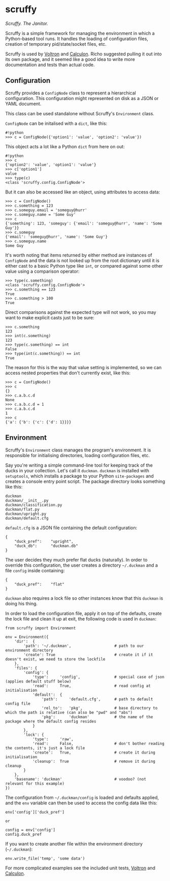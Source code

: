# scruffy

*Scruffy. The Janitor.*

Scruffy is a simple framework for managing the environment in which a Python-based tool runs. It handles the loading of configuration files, creation of temporary pid/state/socket files, etc.

Scruffy is used by [Voltron](https://github.com/snarez/voltron) and [Calculon](https://github.com/snarez/calculon). Richo suggested pulling it out into its own package, and it seemed like a good idea to write more documentation and tests than actual code.

## Configuration

Scruffy provides a `ConfigNode` class to represent a hierarchical configuration. This configuration might represented on disk as a JSON or YAML document.

This class can be used standalone without Scruffy's `Environment` class.

`ConfigNode` can be initalised with a `dict`, like this:

	#!python
	>>> c = ConfigNode({'option1': 'value', 'option2': 'value'})

This object acts a lot like a Python `dict` from here on out:

	#!python
	>>> c
	{'option2': 'value', 'option1': 'value'}
	>>> c['option1']
	value
	>>> type(c)
	<class 'scruffy.config.ConfigNode'>

But it can also be accessed like an object, using attributes to access data:

	>>> c = ConfigNode()
	>>> c.something = 123
	>>> c.someguy.email = 'someguy@hurr'
	>>> c.someguy.name = 'Some Guy'
	>>> c
	{'something': 123, 'someguy': {'email': 'someguy@hurr', 'name': 'Some Guy'}}
	>>> c.someguy
	{'email': 'someguy@hurr', 'name': 'Some Guy'}
	>>> c.someguy.name
	Some Guy

It's worth noting that items returned by either method are instances of `ConfigNode` and the data is not looked up from the root dictionary until it is either cast to a basic Python type like `int`, or compared against some other value using a comparison operator:

	>>> type(c.something)
	<class 'scruffy.config.ConfigNode'>
	>>> c.something == 123
	True
	>>> c.something > 100
	True

Direct comparisons against the expected type will not work, so you may want to make explicit casts just to be sure:

	>>> c.something
	123
	>>> int(c.something)
	123	
	>>> type(c.something) == int
	False
	>>> type(int(c.something)) == int
	True

The reason for this is the way that value setting is implemented, so we can access nested properties that don't currently exist, like this:

	>>> c = ConfigNode()
	>>> c
	{}
	>>> c.a.b.c.d
	None
	>>> c.a.b.c.d = 1
	>>> c.a.b.c.d
	1
	>>> c
	{'a': {'b': {'c': {'d': 1}}}}

## Environment

Scruffy's `Environment` class manages the program's environment. It is responsible for initialising directories, loading configuration files, etc.

Say you're writing a simple command-line tool for keeping track of the ducks in your collection. Let's call it `duckman`. `duckman` is installed with `setuptools`, which installs a package to your Python `site-packages` and creates a console entry point script. The package directory looks something like this:
	
	duckman
	duckman/__init__.py
	duckman/classification.py
	duckman/flat.py
	duckman/upright.py
	duckman/default.cfg

`default.cfg` is a JSON file containing the default configuration:

	{
		"duck_pref": 	"upright",
		"duck_db": 		"duckman.db"
	}

The user decides they much prefer flat ducks (naturally). In order to override this configuration, the user creates a directory `~/.duckman` and a file `config` inside containing:

	{
		"duck_pref": 	"flat"
	}

`duckman` also requires a lock file so other instances know that this `duckman` is doing his thing.

In order to load the configuration file, apply it on top of the defaults, create the lock file and clean it up at exit, the following code is used in `duckman`:

	from scruffy import Environment

	env = Environment({
	    'dir':  {
	        'path': '~/.duckman',					# path to our environment directory
	        'create': True							# create it if it doesn't exist, we need to store the lockfile
	    },
	    'files': {
	        'config': {
	            'type':     'config',				# special case of json (applies default stuff below)
	            'read':     True,					# read config at initialisation
	            'default':  {
	                'path':     'default.cfg',		# path to default config file
	                'rel_to':   'pkg',				# base directory to which the path is relative (can also be "pwd" and "abs")
	                'pkg':      'duckman'			# the name of the package where the default config resides
	            }
	        },
	        'lock': {
	            'type':     'raw',
	            'read':     False,					# don't bother reading the contents, it's just a lock file
	            'create':   True,					# create it during initialisation
	            'cleanup':	True					# remove it during cleanup
	        }
	    },
	    'basename': 'duckman'						# voodoo? (not relevant for this example)
	})

The configuration from `~/.duckman/config` is loaded and defaults applied, and the `env` variable can then be used to access the config data like this:

	env['config']['duck_pref']

	or

	config = env['config']
	config.duck_pref

If you want to create another file within the environment directory (`~/.duckman`):

	env.write_file('temp', 'some data')

For more complicated examples see the included unit tests, [Voltron](https://github.com/snarez/voltron) and [Calculon](https://github.com/snarez/calculon).